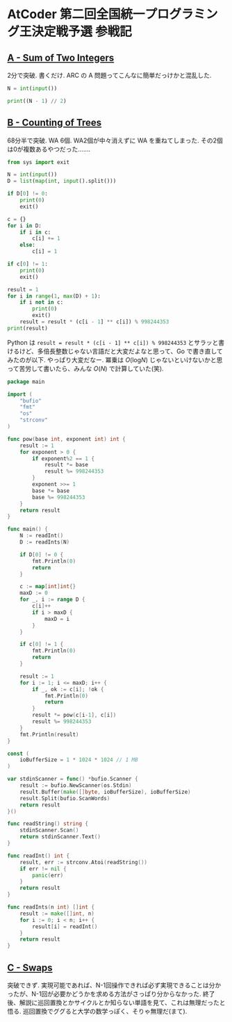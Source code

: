 # AtCoder 第二回全国統一プログラミング王決定戦予選 参戦記

## [A - Sum of Two Integers](https://atcoder.jp/contests/nikkei2019-2-qual/tasks/nikkei2019_2_qual_a)

2分で突破. 書くだけ. ARC の A 問題ってこんなに簡単だっけかと混乱した.

```python
N = int(input())

print((N - 1) // 2)
```

## [B - Counting of Trees](https://atcoder.jp/contests/nikkei2019-2-qual/tasks/nikkei2019_2_qual_b)

68分半で突破. WA 6個. WA2個が中々消えずに WA を重ねてしまった. その2個は0が複数あるやつだった…….

```python
from sys import exit

N = int(input())
D = list(map(int, input().split()))

if D[0] != 0:
    print(0)
    exit()

c = {}
for i in D:
    if i in c:
        c[i] += 1
    else:
        c[i] = 1

if c[0] != 1:
    print(0)
    exit()

result = 1
for i in range(1, max(D) + 1):
    if i not in c:
        print(0)
        exit()
    result = result * (c[i - 1] ** c[i]) % 998244353
print(result)
```

Python は `result = result * (c[i - 1] ** c[i]) % 998244353` とサラッと書けるけど、多倍長整数じゃない言語だと大変だよなと思って、Go で書き直してみたのが以下. やっぱり大変だなー. 冪乗は *O*(log<i>N</i>) じゃないといけないかと思って苦労して書いたら、みんな *O*(*N*) で計算していた(笑).

```go
package main

import (
	"bufio"
	"fmt"
	"os"
	"strconv"
)

func pow(base int, exponent int) int {
	result := 1
	for exponent > 0 {
		if exponent%2 == 1 {
			result *= base
			result %= 998244353
		}
		exponent >>= 1
		base *= base
		base %= 998244353
	}
	return result
}

func main() {
	N := readInt()
	D := readInts(N)

	if D[0] != 0 {
		fmt.Println(0)
		return
	}

	c := map[int]int{}
	maxD := 0
	for _, i := range D {
		c[i]++
		if i > maxD {
			maxD = i
		}
	}

	if c[0] != 1 {
		fmt.Println(0)
		return
	}

	result := 1
	for i := 1; i <= maxD; i++ {
		if _, ok := c[i]; !ok {
			fmt.Println(0)
			return
		}
		result *= pow(c[i-1], c[i])
		result %= 998244353
	}
	fmt.Println(result)
}

const (
	ioBufferSize = 1 * 1024 * 1024 // 1 MB
)

var stdinScanner = func() *bufio.Scanner {
	result := bufio.NewScanner(os.Stdin)
	result.Buffer(make([]byte, ioBufferSize), ioBufferSize)
	result.Split(bufio.ScanWords)
	return result
}()

func readString() string {
	stdinScanner.Scan()
	return stdinScanner.Text()
}

func readInt() int {
	result, err := strconv.Atoi(readString())
	if err != nil {
		panic(err)
	}
	return result
}

func readInts(n int) []int {
	result := make([]int, n)
	for i := 0; i < n; i++ {
		result[i] = readInt()
	}
	return result
}
```

## [C - Swaps](https://atcoder.jp/contests/nikkei2019-2-qual/tasks/nikkei2019_2_qual_c)

突破できず. 実現可能であれば、N-1回操作できれば必ず実現できることは分かったが、N-1回が必要かどうかを求める方法がさっぱり分からなかった. 終了後、解説に巡回置換とかサイクルとか知らない単語を見て、これは無理だったと悟る. 巡回置換でググると大学の数学っぽく、そりゃ無理だ(まて).
